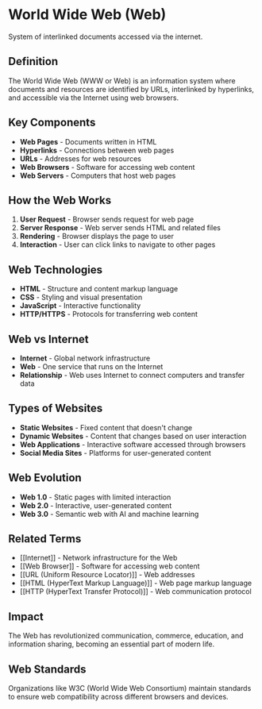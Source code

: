# World Wide Web (Web)

System of interlinked documents accessed via the internet.

## Definition
The World Wide Web (WWW or Web) is an information system where documents and resources are identified by URLs, interlinked by hyperlinks, and accessible via the Internet using web browsers.

## Key Components
- **Web Pages** - Documents written in HTML
- **Hyperlinks** - Connections between web pages
- **URLs** - Addresses for web resources
- **Web Browsers** - Software for accessing web content
- **Web Servers** - Computers that host web pages

## How the Web Works
1. **User Request** - Browser sends request for web page
2. **Server Response** - Web server sends HTML and related files
3. **Rendering** - Browser displays the page to user
4. **Interaction** - User can click links to navigate to other pages

## Web Technologies
- **HTML** - Structure and content markup language
- **CSS** - Styling and visual presentation
- **JavaScript** - Interactive functionality
- **HTTP/HTTPS** - Protocols for transferring web content

## Web vs Internet
- **Internet** - Global network infrastructure
- **Web** - One service that runs on the Internet
- **Relationship** - Web uses Internet to connect computers and transfer data

## Types of Websites
- **Static Websites** - Fixed content that doesn't change
- **Dynamic Websites** - Content that changes based on user interaction
- **Web Applications** - Interactive software accessed through browsers
- **Social Media Sites** - Platforms for user-generated content

## Web Evolution
- **Web 1.0** - Static pages with limited interaction
- **Web 2.0** - Interactive, user-generated content
- **Web 3.0** - Semantic web with AI and machine learning

## Related Terms
- [[Internet]] - Network infrastructure for the Web
- [[Web Browser]] - Software for accessing web content
- [[URL (Uniform Resource Locator)]] - Web addresses
- [[HTML (HyperText Markup Language)]] - Web page markup language
- [[HTTP (HyperText Transfer Protocol)]] - Web communication protocol

## Impact
The Web has revolutionized communication, commerce, education, and information sharing, becoming an essential part of modern life.

## Web Standards
Organizations like W3C (World Wide Web Consortium) maintain standards to ensure web compatibility across different browsers and devices.
